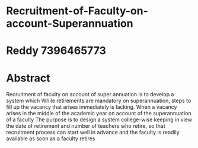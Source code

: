 # Recruitment-of-Faculty-on-account-Superannuation

# Reddy 7396465773

# Abstract

Recruitment of faculty on account of super annuation is to develop a system which While retirements are mandatory on superannuation, steps to fill up the vacancy that arises immediately is lacking. When a vacancy arises in the middle of the academic year on account of the superannuation of a faculty The purpose is to design a system college-wise keeping in view the date of retirement and number of teachers who retire, so that recruitment process can start well in advance and the faculty is readily available as soon as a faculty retires 
